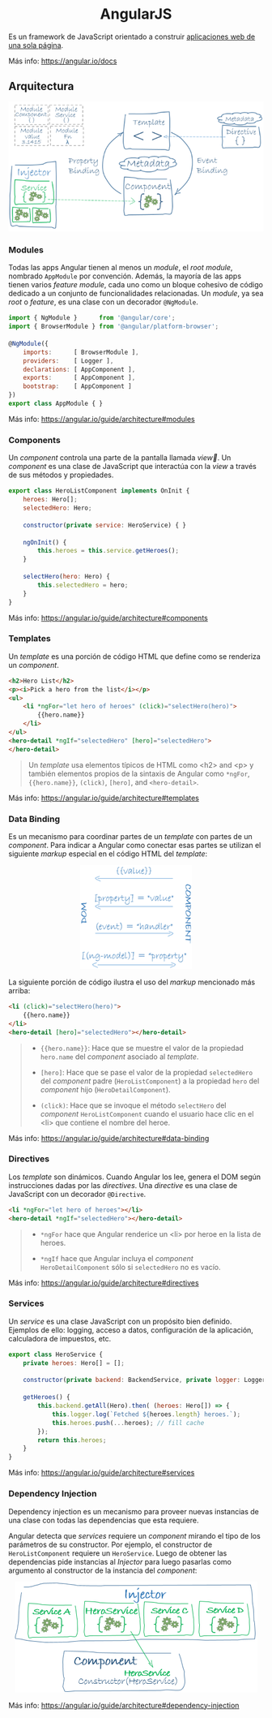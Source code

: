 <h1 align="center">AngularJS</h1>

Es un framework de JavaScript orientado a construir [aplicaciones web de una sola página]().

Más info: https://angular.io/docs

## Arquitectura

<p align="center"><img src="./img/arquitectura.png" alt="Arquitectura" /></p>

### Modules

Todas las apps Angular tienen al menos un *module*, el *root module*, nombrado `AppModule` por convención. Además, la mayoría de las apps tienen varios *feature module*, cada uno como un bloque cohesivo de código dedicado a un conjunto de funcionalidades relacionadas. Un *module*, ya sea *root* o *feature*, es una clase con un decorador `@NgModule`.

```js
import { NgModule }      from '@angular/core';
import { BrowserModule } from '@angular/platform-browser';

@NgModule({
    imports:      [ BrowserModule ],
    providers:    [ Logger ],
    declarations: [ AppComponent ],
    exports:      [ AppComponent ],
    bootstrap:    [ AppComponent ]
})
export class AppModule { }
```

Más info: https://angular.io/guide/architecture#modules

### Components

Un *component* controla una parte de la pantalla llamada *view*. Un *component* es una clase de JavaScript que interactúa con la *view* a través de sus métodos y propiedades.

```js
export class HeroListComponent implements OnInit {
    heroes: Hero[];
    selectedHero: Hero;

    constructor(private service: HeroService) { }

    ngOnInit() {
        this.heroes = this.service.getHeroes();
    }

    selectHero(hero: Hero) { 
        this.selectedHero = hero; 
    }
}
```

Más info: https://angular.io/guide/architecture#components

### Templates

Un *template* es una porción de código HTML que define como se renderiza un *component*.

```html
<h2>Hero List</h2>
<p><i>Pick a hero from the list</i></p>
<ul>
    <li *ngFor="let hero of heroes" (click)="selectHero(hero)">
        {{hero.name}}
    </li>
</ul>
<hero-detail *ngIf="selectedHero" [hero]="selectedHero">
</hero-detail>
```

> Un *template* usa elementos típicos de HTML como &lt;h2&gt; and &lt;p&gt; y también elementos propios de la sintaxis de Angular como `*ngFor`, `{{hero.name}}`, `(click)`, `[hero]`, and `<hero-detail>`.

Más info: https://angular.io/guide/architecture#templates

### Data Binding

Es un mecanismo para coordinar partes de un *template* con partes de un *component*. Para indicar a Angular como conectar esas partes se utilizan el siguiente *markup* especial en el código HTML del *template*:

<p align="center"><img src="./img/databinding.png" alt="Data Binding" /></p>

La siguiente porción de código ilustra el uso del *markup* mencionado más arriba:

```html
<li (click)="selectHero(hero)">
    {{hero.name}}
</li>
<hero-detail [hero]="selectedHero"></hero-detail>
```

> * `{{hero.name}}`: Hace que se muestre el valor de la propiedad `hero.name` del *component* asociado al *template*.
>
> * `[hero]`: Hace que se pase el valor de la propiedad `selectedHero` del *component* padre (`HeroListComponent`) a la propiedad `hero` del *component* hijo (`HeroDetailComponent`).
>
> * `(click)`: Hace que se invoque el método `selectHero` del *component* `HeroListComponent` cuando el usuario hace clic en el &lt;li&gt; que contiene el nombre del heroe.

Más info: https://angular.io/guide/architecture#data-binding

### Directives

Los *template* son dinámicos. Cuando Angular los lee, genera el DOM según instrucciones dadas por las *directives*. Una *directive* es una clase de JavaScript con un decorador `@Directive`.

```html      
<li *ngFor="let hero of heroes"></li>
<hero-detail *ngIf="selectedHero"></hero-detail>
```

> * `*ngFor` hace que Angular renderice un &lt;li&gt; por heroe en la lista de heroes.
>
> * `*ngIf` hace que Angular incluya el *component* `HeroDetailComponent` sólo si `selectedHero` no es vacío.

Más info: https://angular.io/guide/architecture#directives

### Services

Un *service* es una clase JavaScript con un propósito bien definido. Ejemplos de ello: logging, acceso a datos, configuración de la aplicación, calculadora de impuestos, etc.

```js
export class HeroService {
    private heroes: Hero[] = [];

    constructor(private backend: BackendService, private logger: Logger) { }

    getHeroes() {
        this.backend.getAll(Hero).then( (heroes: Hero[]) => {
            this.logger.log(`Fetched ${heroes.length} heroes.`);
            this.heroes.push(...heroes); // fill cache
        });
        return this.heroes;
    }
}
```  

Más info: https://angular.io/guide/architecture#services

### Dependency Injection

Dependency injection es un mecanismo para proveer nuevas instancias de una clase con todas las dependencias que esta requiere.

Angular detecta que *services* requiere un *component* mirando el tipo de los parámetros de su constructor. Por ejemplo, el constructor de `HeroListComponent` requiere un `HeroService`. Luego de obtener las dependencias pide instancias al *Injector* para luego pasarlas como argumento al constructor de la instancia del *component*:

<p align="center"><img src="./img/dependency-injection.png" alt="Data Binding" /></p>

Más info: https://angular.io/guide/architecture#dependency-injection